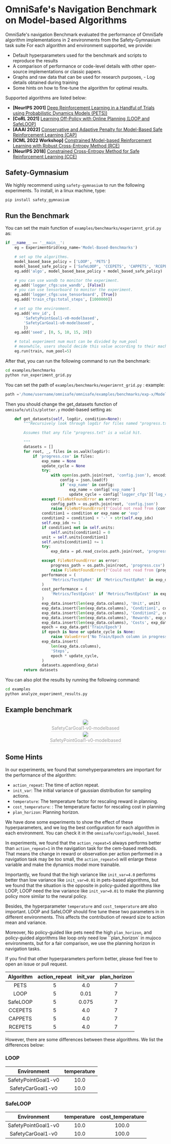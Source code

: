 # OmniSafe's Navigation Benchmark on Model-based Algorithms

OmniSafe's navigation Benchmark evaluated the performance of OmniSafe algorithm implementations in 2 environments from the Safety-Gymnasium task suite For each algorithm and environment supported, we provide:
- Default hyperparameters used for the benchmark and scripts to reproduce the results
- A comparison of performance or code-level details with other open-source implementations or classic papers.
- Graphs and raw data that can be used for research purposes, - Log details obtained during training
- Some hints on how to fine-tune the algorithm for optimal results.

Supported algorithms are listed below:

- **[NeurIPS 2001]** [Deep Reinforcement Learning in a Handful of Trials using Probabilistic Dynamics Models (PETS))](https://arxiv.org/abs/1805.12114)
- **[CoRL 2021]** [Learning Off-Policy with Online Planning (LOOP and SafeLOOP)](https://arxiv.org/abs/2008.10066)
- **[AAAI 2022]** [Conservative and Adaptive Penalty for Model-Based Safe Reinforcement Learning (CAP)](https://arxiv.org/abs/2112.07701)
- **[ICML 2022 Workshop]** [Constrained Model-based Reinforcement Learning with Robust Cross-Entropy Method (RCE)](https://arxiv.org/abs/2010.07968)
- **[NeurIPS 2018]** [Constrained Cross-Entropy Method for Safe Reinforcement Learning (CCE)](https://proceedings.neurips.cc/paper/2018/hash/34ffeb359a192eb8174b6854643cc046-Abstract.html)

## Safety-Gymnasium

We highly recommend using ``safety-gymnasium`` to run the following experiments. To install, in a linux machine, type:

```bash
pip install safety_gymnasium
```

## Run the Benchmark

You can set the main function of ``examples/benchmarks/experimrnt_grid.py`` as:

```python
if __name__ == '__main__':
    eg = ExperimentGrid(exp_name='Model-Based-Benchmarks')

    # set up the algorithms.
    model_based_base_policy = ['LOOP', 'PETS']
    model_based_safe_policy = ['SafeLOOP', 'CCEPETS', 'CAPPETS', 'RCEPETS']
    eg.add('algo', model_based_base_policy + model_based_safe_policy)

    # you can use wandb to monitor the experiment.
    eg.add('logger_cfgs:use_wandb', [False])
    # you can use tensorboard to monitor the experiment.
    eg.add('logger_cfgs:use_tensorboard', [True])
    eg.add('train_cfgs:total_steps', [1000000])

    # set up the environment.
    eg.add('env_id', [
        'SafetyPointGoal1-v0-modelbased',
        'SafetyCarGoal1-v0-modelbased',
        ])
    eg.add('seed', [0, 5, 10, 15, 20])

    # total experiment num must can be divided by num_pool
    # meanwhile, users should decide this value according to their machine
    eg.run(train, num_pool=5)
```

After that, you can run the following command to run the benchmark:

```bash
cd examples/benchmarks
python run_experiment_grid.py
```

You can set the path of ``examples/benchmarks/experimrnt_grid.py`` :
example:
```python
path ='/home/username/omnisafe/omnisafe/examples/benchmarks/exp-x/Model-Based-Benchmarks'
```

Then you should change the get_datasets function of ``omnisafe/utils/plotter.y`` model-based setting as:
```python
    def get_datasets(self, logdir, condition=None):
        """Recursively look through logdir for files named "progress.txt".

        Assumes that any file "progress.txt" is a valid hit.

        """
        datasets = []
        for root, _, files in os.walk(logdir):
            if 'progress.csv' in files:
                exp_name = None
                update_cycle = None
                try:
                    with open(os.path.join(root, 'config.json'), encoding='utf-8') as f:
                        config = json.load(f)
                        if 'exp_name' in config:
                            exp_name = config['exp_name']
                            update_cycle = config['logger_cfgs']['log_cycle']
                except FileNotFoundError as error:
                    config_path = os.path.join(root, 'config.json')
                    raise FileNotFoundError(f'Could not read from {config_path}') from error
                condition1 = condition or exp_name or 'exp'
                condition2 = condition1 + '-' + str(self.exp_idx)
                self.exp_idx += 1
                if condition1 not in self.units:
                    self.units[condition1] = 0
                unit = self.units[condition1]
                self.units[condition1] += 1
                try:
                    exp_data = pd.read_csv(os.path.join(root, 'progress.csv'))

                except FileNotFoundError as error:
                    progress_path = os.path.join(root, 'progress.csv')
                    raise FileNotFoundError(f'Could not read from {progress_path}') from error
                performance = (
                    'Metrics/TestEpRet' if 'Metrics/TestEpRet' in exp_data else 'Metrics/EpRet'
                )
                cost_performance = (
                    'Metrics/TestEpCost' if 'Metrics/TestEpCost' in exp_data else 'Metrics/EpCost'
                )
                exp_data.insert(len(exp_data.columns), 'Unit', unit)
                exp_data.insert(len(exp_data.columns), 'Condition1', condition1)
                exp_data.insert(len(exp_data.columns), 'Condition2', condition2)
                exp_data.insert(len(exp_data.columns), 'Rewards', exp_data[performance])
                exp_data.insert(len(exp_data.columns), 'Costs', exp_data[cost_performance])
                epoch = exp_data.get('Train/Epoch')
                if epoch is None or update_cycle is None:
                    raise ValueError('No Train/Epoch column in progress.csv')
                exp_data.insert(
                    len(exp_data.columns),
                    'Steps',
                    epoch * update_cycle,
                )
                datasets.append(exp_data)
        return datasets
```

You can also plot the results by running the following command:

```bash
cd examples
python analyze_experiment_results.py
```

## Example benchmark


<center>
    <img style="border-radius: 0.3125em;
    box-shadow: 0 2px 4px 0 rgba(34,36,38,.12),0 2px 10px 0 rgba(34,36,38,.08);"
    src="./benchmarks/first_order_swimmer.png">
    <br>
    <div style="color:orange; border-bottom: 1px solid #d9d9d9;
    display: inline-block;
    color: #999;
    padding: 2px;">SafetyCarGoal1-v0-modelbased</div>
</center>

<center>
    <img style="border-radius: 0.3125em;
    box-shadow: 0 2px 4px 0 rgba(34,36,38,.12),0 2px 10px 0 rgba(34,36,38,.08);"
    src="./benchmarks/second_order_swimmer.png">
    <br>
    <div style="color:orange; border-bottom: 1px solid #d9d9d9;
    display: inline-block;
    color: #999;
    padding: 2px;">SafetyPointGoal1-v0-modelbased</div>
</center>

## Some Hints

In our experiments, we found that somehyperparameters are important for the performance of the algorithm:

- ``action_repeat``: The time of action repeat.
- ``init_var``: The initial variance of gaussian distribution for sampling actions.
- ``temperature``: The temperature factor for rescaling reward in planning.
- ``cost_temperature``: : The temperature factor for rescaling cost in planning
- ``plan_horizon``: Planning horizon.

We have done some experiments to show the effect of these hyperparameters, and we log the best configuration for each algorithm in each environment. You can check it in the ``omnisafe/configs/model_based``.

In experiments, we found that the ``action_repeat=5`` always performs better than ``action_repeat=1`` in the navigation task for the cem-based methods. That means the change in reward or observation per action performed in a navigation task may be too small, the ``action_repeat=5`` will enlarge these variable and make the dynamics model more trainable.


Importantly, we found that the high variance like ``init_var=4.0`` performs better than low variance like ``init_var=0.01`` in pets-based algorithms, but we found that the situation is the opposite in policy-guided algorithms like LOOP, LOOP need the low variance like ``init_var=0.01`` to make the planning policy more similar to the neural policy.

Besides, the hyperparameter ``temperature`` and ``cost_temperature`` are also important. LOOP and SafeLOOP should fine tune these two parameters in in different environments. This affects the contribution of reward size to action mean and variance.

Moreover, No policy-guided like pets need the high ``plan_horizon``, and policy-guided algorithms like loop only need low ``plan_horizon` in mujoco environments, but for a fair comparison, we use the planning horizon in navigation tasks.

If you find that other hyperparameters perform better, please feel free to open an issue or pull request.


| Algorithm | action_repeat | init_var | plan_horizon |
| :---------: | :-----------: |  :-----------: |  :-----------: |
|     PETS    | 5 | 4.0 | 7 |
| LOOP | 5 | 0.01 | 7 |
| SafeLOOP | 5 | 0.075 | 7 |
|     CCEPETS    | 5 | 4.0 | 7 |
|     CAPPETS    | 5 | 4.0 | 7 |
|     RCEPETS    | 5 | 4.0 | 7 |

However, there are some differences between these algorithms. We list the differences below:

### LOOP

| Environment | temperature |
| :---------: | :-----------: |
|     SafetyPointGoal1-v0    | 10.0 |
|     SafetyCarGoal1-v0    | 10.0 |


### SafeLOOP

| Environment | temperature | cost_temperature |
| :---------: | :-----------: |  :-----------: |
|     SafetyPointGoal1-v0    | 10.0 | 100.0 |
|     SafetyCarGoal1-v0    | 10.0 | 100.0 |
